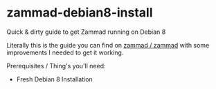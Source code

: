 # zammad-debian8-install
Quick & dirty guide to get Zammad running on Debian 8

Literally this is the guide you can find on [zammad / zammad](https://github.com/zammad/zammad/blob/develop/README_Install_Debian_Ubuntu.md "README_Install_Debian_Ubuntu.md") with some improvements I needed to get it working.

Prerequisites / Thing's you'll need:

- Fresh Debian 8 Installation

